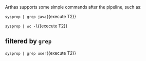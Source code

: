 Arthas supports some simple commands after the pipeline, such as:

`sysprop | grep java`{{execute T2}}

`sysprop | wc -l`{{execute T2}}

## filtered by `grep`

`sysprop | grep user`{{execute T2}}
